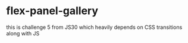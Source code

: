# flex-panel-gallery
this is challenge 5 from JS30 which heavily depends on CSS transitions along with JS
